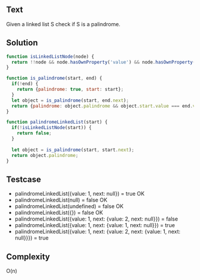 ## Text
Given a linked list S check if S is a palindrome.

## Solution
```javascript
function isLinkedListNode(node) {
  return !!node && node.hasOwnProperty('value') && node.hasOwnProperty('next');
}

function is_palindrome(start, end) {
  if(!end) {
    return {palindrome: true, start: start};
  }
  let object = is_palindrome(start, end.next);
  return {palindrome: object.palindrome && object.start.value === end.value, start: object.start.next};
}

function palindromeLinkedList(start) {
  if(!isLinkedListNode(start)) {
    return false;
  }
  
  let object = is_palindrome(start, start.next);
  return object.palindrome;
}
```

## Testcase
- palindromeLinkedList({value: 1, next: null}) = true OK
- palindromeLinkedList(null) = false OK
- palindromeLinkedList(undefined) = false OK
- palindromeLinkedList({}) = false OK
- palindromeLinkedList({value: 1, next: {value: 2, next: null}}) = false
- palindromeLinkedList({value: 1, next: {value: 1, next: null}}) = true
- palindromeLinkedList({value: 1, next: {value: 2, next: {value: 1, next: null}}}) = true

## Complexity
O(n)
